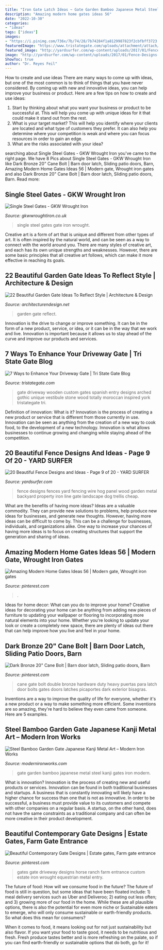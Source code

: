 ```yaml
---
title: "Iron Gate Latch Ideas ~ Gate Garden Bamboo Japanese Metal Steel Kanji Gates Iron Modern"
description: "Amazing modern home gates ideas 56"
date: "2022-10-30"
categories:
- "ideas"
tags: ["ideas"]
images:
- "https://i.pinimg.com/736x/7b/74/28/7b74284f1a8129987823f2cbfbff3723.jpg"
featuredImage: "https://www.tristategate.com/uploads/attachment/attach/38/vestibule.jpg.jpg"
featured_image: "http://yardsurfer.com/wp-content/uploads/2017/01/Fence-Designs-and-Ideas-9.jpg"
image: "http://yardsurfer.com/wp-content/uploads/2017/01/Fence-Designs-and-Ideas-9.jpg"
ShowToc: true
author: "Dr. Reyes Feil"
---
```



How to create and use ideas
There are many ways to come up with ideas, but one of the most common is to think of things that you have never considered. By coming up with new and innovative ideas, you can help improve your business or product. Here are a few tips on how to create and use ideas: 
1. Start by thinking about what you want your business or product to be successful at. This will help you come up with unique ideas for it that could make it stand out from the rest. 
2. What is your target market? This will help you identify where your clients are located and what type of customers they prefer. It can also help you determine where your competition is weak and where you can focus resources in order to gain an edge. 
3. What are the risks associated with your idea?

	

		
searching about Single Steel Gates - GKW Wrought Iron you've came to the right page. We have 8 Pics about Single Steel Gates - GKW Wrought Iron like Dark Bronze 20&quot; Cane Bolt | Barn door latch, Sliding patio doors, Barn, Amazing Modern Home Gates Ideas 56 | Modern gate, Wrought iron gates and also Dark Bronze 20&quot; Cane Bolt | Barn door latch, Sliding patio doors, Barn. Read more:
		
    
## Single Steel Gates - GKW Wrought Iron

<img loading=lazy src="https://gkwwroughtiron.co.uk/wp-content/uploads/2019/05/single-gate.jpg" onerror="this.onerror=null;this.src='https://tse3.mm.bing.net/th?id=OIP.KK8Q-s6YYGSqnSSVS3n7iAHaJ4&amp;pid=15.1';" alt="Single Steel Gates - GKW Wrought Iron">

_Source: gkwwroughtiron.co.uk_

>single steel gates gate iron wrought. 

	

Creative art is a form of art that is unique and different from other types of art. It is often inspired by the natural world, and can be seen as a way to connect with the world around you. There are many styles of creative art, and each has its own unique strengths and weaknesses. However, there are some basic principles that all creative art follows, which can make it more effective in reaching its goals.

    
## 22 Beautiful Garden Gate Ideas To Reflect Style | Architecture &amp; Design

<img loading=lazy src="https://cdn.architecturendesign.net/wp-content/uploads/2014/08/garden-gate-4.jpg" onerror="this.onerror=null;this.src='https://tse3.mm.bing.net/th?id=OIP.v8dIWN7tgf6sMQfllyHVpAHaKw&amp;pid=15.1';" alt="22 Beautiful Garden Gate Ideas To Reflect Style | Architecture &amp; Design">

_Source: architecturendesign.net_

>garden gate reflect. 

	

Innovation is the drive to change or improve something. It can be in the form of a new product, service, or idea, or it can be in the way that we work and live. Innovation is important because it allows us to stay ahead of the curve and improve our products and services.

    
## 7 Ways To Enhance Your Driveway Gate | Tri State Gate Blog

<img loading=lazy src="https://www.tristategate.com/uploads/attachment/attach/38/vestibule.jpg.jpg" onerror="this.onerror=null;this.src='https://tse3.mm.bing.net/th?id=OIP.1znz7xPr6VAmimgfofyZtQHaE7&amp;pid=15.1';" alt="7 Ways to Enhance Your Driveway Gate | Tri State Gate Blog">

_Source: tristategate.com_

>gate driveway wooden custom gates spanish entry designs arched gothic unique vestibule stone wood totally moroccan inspired york tristategate tri. 

	

Definition of innovation: What is it?
Innovation is the process of creating a new product or service that is different from those currently in use. Innovation can be seen as anything from the creation of a new way to cook food, to the development of a new technology. Innovation is what allows businesses to continue growing and changing while staying ahead of the competition.

    
## 20 Beautiful Fence Designs And Ideas - Page 9 Of 20 - YARD SURFER

<img loading=lazy src="http://yardsurfer.com/wp-content/uploads/2017/01/Fence-Designs-and-Ideas-9.jpg" onerror="this.onerror=null;this.src='https://tse1.mm.bing.net/th?id=OIP.if5lF0GvUAqHfvhkq7T5TQHaNK&amp;pid=15.1';" alt="20 Beautiful Fence Designs and Ideas - Page 9 of 20 - YARD SURFER">

_Source: yardsurfer.com_

>fence designs fences yard fencing wire hog panel wood garden metal backyard property iron line gate landscape dog trellis cheap. 

	

What are the benefits of having more ideas?
Ideas are a valuable commodity. They can provide new solutions to problems, help produce new ideas for businesses, and generate new thoughts. However, having more ideas can be difficult to come by. This can be a challenge for businesses, individuals, and organizations alike. One way to increase your chances of having more ideas is to focus on creating structures that support the generation and sharing of ideas.

    
## Amazing Modern Home Gates Ideas 56 | Modern Gate, Wrought Iron Gates

<img loading=lazy src="https://i.pinimg.com/736x/9a/fb/aa/9afbaa9610e56ecd1293706d55fd0403.jpg" onerror="this.onerror=null;this.src='https://tse1.mm.bing.net/th?id=OIP.DJPBwwcLWax-F3U2swAhYwHaLH&amp;pid=15.1';" alt="Amazing Modern Home Gates Ideas 56 | Modern gate, Wrought iron gates">

_Source: pinterest.com_

>. 

	

Ideas for home decor: What can you do to improve your home?
Creative ideas for decorating your home can be anything from adding new pieces of furniture to updating your wallpaper or flooring to incorporating more natural elements into your home. Whether you're looking to update your look or create a completely new space, there are plenty of ideas out there that can help improve how you live and feel in your home.

    
## Dark Bronze 20&quot; Cane Bolt | Barn Door Latch, Sliding Patio Doors, Barn

<img loading=lazy src="https://i.pinimg.com/736x/01/92/90/019290a00775887d59f875d9a03f4cc4.jpg" onerror="this.onerror=null;this.src='https://tse4.mm.bing.net/th?id=OIP.KrVMk8HpqoztpDmJRMrFEgHaLG&amp;pid=15.1';" alt="Dark Bronze 20&quot; Cane Bolt | Barn door latch, Sliding patio doors, Barn">

_Source: pinterest.com_

>cane gate bolt double bronze hardware duty heavy puertas para latch door bolts gates doors latches picaportes dark exterior bisagras. 

	

Inventions are a way to improve the quality of life for everyone, whether it's a new product or a way to make something more efficient. Some inventions are so amazing, they're hard to believe they even came from someone. Here are 5 examples.

    
## Steel Bamboo Garden Gate Japanese Kanji Metal Art – Modern Iron Works

<img loading=lazy src="http://cdn.shopify.com/s/files/1/1214/0590/products/Bamboo_gate_red_installed_grande.jpg?v=1458862705" onerror="this.onerror=null;this.src='https://tse2.mm.bing.net/th?id=OIP.bmubjVv9Kz9dIlg3lJFs8AHaHa&amp;pid=15.1';" alt="Steel Bamboo Garden Gate Japanese Kanji Metal Art – Modern Iron Works">

_Source: modernironworks.com_

>gate garden bamboo japanese metal steel kanji gates iron modern. 

	

What is innovation?
Innovation is the process of creating new and useful products or services. Innovation can be found in both traditional businesses and startups. A business that is constantly innovating will likely have a higher chance for success than one that is not as innovative. In order to be successful, a business must provide value to its customers and compete with other companies on a regular basis. A startup, on the other hand, does not have the same constraints as a traditional company and can often be more creative in their product development.

    
## Beautiful Contemporary Gate Designs | Estate Gates, Farm Gate Entrance

<img loading=lazy src="https://i.pinimg.com/736x/7b/74/28/7b74284f1a8129987823f2cbfbff3723.jpg" onerror="this.onerror=null;this.src='https://tse3.mm.bing.net/th?id=OIP.eye6q-MlxDkIlhFBztjCHwHaFa&amp;pid=15.1';" alt="Beautiful Contemporary Gate Designs | Estate gates, Farm gate entrance">

_Source: pinterest.com_

>gates gate driveway designs horse ranch farm entrance custom estate iron wrought equestrian metal entry. 

	

The future of food: How will we consume food in the future?
The future of food is still in question, but some ideas that have been floated include: 1) meal delivery services such as Uber and Deliveroo; 2) eating out less often; and 3) growing more of our food in the home. 
While these are all plausible options, there is also the potential for even more niche or Sustainable eaters to emerge, who will only consume sustainable or earth-friendly products. So what does this mean for consumers? 

When it comes to food, it means looking out for not just sustainability but also flavor. If you want your food to taste good, it needs to be nutritious and fresh. Fresh produce tastes better and is more refreshing on the palate, so if you can find earth-friendly or sustainable options that do both, go for it!

